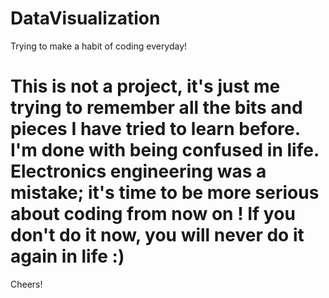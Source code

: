 # DataVisualization
Trying to make a habit of coding everyday!
# This is not a project, it's just me trying to remember all the bits and pieces I have tried to learn before. I'm done with being confused in life. Electronics engineering was a mistake; it's time to be more serious about coding from now on ! If you don't do it now, you will never do it again in life :)
Cheers!
